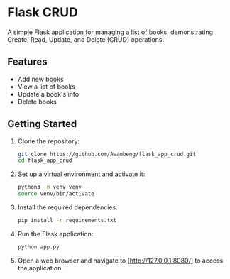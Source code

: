 # Flask CRUD

A simple Flask application for managing a list of books, demonstrating Create, Read, Update, and Delete (CRUD) operations.

## Features

- Add new books
- View a list of books
- Update a book's info
- Delete books


## Getting Started

1. Clone the repository:

   ```bash
   git clone https://github.com/Awambeng/flask_app_crud.git
   cd flask_app_crud
   ```

2. Set up a virtual environment and activate it:

   ```bash
   python3 -m venv venv
   source venv/bin/activate
   ```

3. Install the required dependencies:

   ```bash
   pip install -r requirements.txt
   ```

4. Run the Flask application:

   ```bash
   python app.py
   ```

5. Open a web browser and navigate to [http://127.0.0.1:8080/] to access the application.


